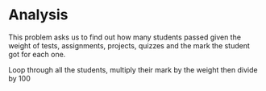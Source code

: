 # Analysis
This problem asks us to find out how many students passed given the weight of tests, assignments, projects, quizzes and the mark the
student got for each one. 

Loop through all the students, multiply their mark by the weight then divide by 100
``` if(test * a / 100 + assignments * b / 100 + project * c / 100 + quiz * d / 100 >= 49.9) counter++;

